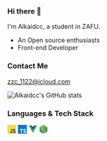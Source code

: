 ### Hi there 👋
I'm Alkaidcc, a student in ZAFU.
- An Open source enthusiasts
- Front-end Developer

### Contact Me
[zzc_1122@icloud.com](mailto:zzc_1122@icloud.com)

![Alkaidcc's GitHub stats](https://github-readme-stats.vercel.app/api?username=alkaidcc&show_icons=true&theme=radical&count_private=true)
<h3>Languages & Tech Stack</h3>
<p>
    <code><img height="20" src="https://raw.githubusercontent.com/github/explore/80688e429a7d4ef2fca1e82350fe8e3517d3494d/topics/javascript/javascript.png"></code>
    <code><img height="20" src="https://raw.githubusercontent.com/github/explore/80688e429a7d4ef2fca1e82350fe8e3517d3494d/topics/typescript/typescript.png"></code>
    <code><img height="20" src="https://raw.githubusercontent.com/github/explore/80688e429a7d4ef2fca1e82350fe8e3517d3494d/topics/vue/vue.png"></code>
    <code><img height="20" src="https://raw.githubusercontent.com/github/explore/80688e429a7d4ef2fca1e82350fe8e3517d3494d/topics/nodejs/nodejs.png"></code>
</p>
<!--START_SECTION:waka-->
<!--END_SECTION:waka-->
